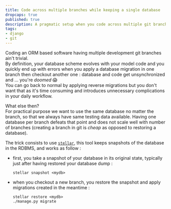 ```yaml
---
title: Code across multiple branches while keeping a single database 
dropcaps: true
published: true
description: A pragmatic setup when you code across multiple git branches with each their own migration files.  
tags:
- django
- git
---
```

Coding an ORM based software having multiple development git branches ain't trivial.  
By definition, your database scheme evolves with your model code and you quickly end up with errors when you apply
a database migration in one branch then checkout another one : database and code get unsynchronized
and ... you're *doomed* :scream:  
You can go back to normal by applying reverse migrations but you don't want that as it's time consuming
and introduces unnecessary complications in your daily workflow.
 
What else then?  
For practical purpose we want to use the same database no matter the branch, so that we always have
same testing data available. Having one database per branch defeats that point and does not scale
well with number of branches (creating a branch in git is *cheap* as opposed to restoring a database).

The trick consists to use [`stellar`](https://github.com/fastmonkeys/stellar), this tool keeps
snapshots of the database in the RDBMS, and works as follow :  
- first, you take a snapshot of your database in its original state, typically just after having 
  restored your database dump :
  
      stellar snapshot <mydb>
        
- when you checkout a new branch, you restore the snapshot and apply migrations created in the 
  meantime :
  
      stellar restore <mydb>
      ./manage.py migrate
  

